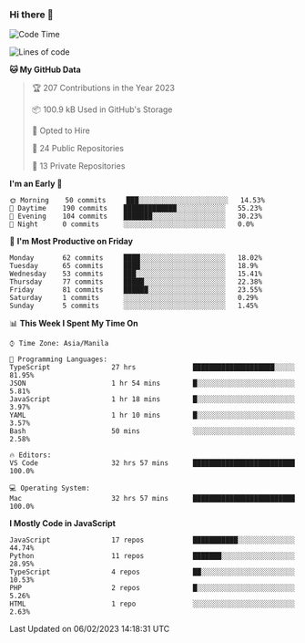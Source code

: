 ### Hi there 👋

<!--START_SECTION:waka-->
![Code Time](http://img.shields.io/badge/Code%20Time-72%20hrs%2027%20mins-blue)

![Lines of code](https://img.shields.io/badge/From%20Hello%20World%20I%27ve%20Written-73%20Thousand%20lines%20of%20code-blue)

**🐱 My GitHub Data** 

> 🏆 207 Contributions in the Year 2023
 > 
> 📦 100.9 kB Used in GitHub's Storage 
 > 
> 💼 Opted to Hire
 > 
> 📜 24 Public Repositories 
 > 
> 🔑 13 Private Repositories  
 > 
**I'm an Early 🐤** 

```text
🌞 Morning    50 commits     ███░░░░░░░░░░░░░░░░░░░░░░   14.53% 
🌆 Daytime    190 commits    █████████████░░░░░░░░░░░░   55.23% 
🌃 Evening    104 commits    ███████░░░░░░░░░░░░░░░░░░   30.23% 
🌙 Night      0 commits      ░░░░░░░░░░░░░░░░░░░░░░░░░   0.0%

```
📅 **I'm Most Productive on Friday** 

```text
Monday       62 commits     ████░░░░░░░░░░░░░░░░░░░░░   18.02% 
Tuesday      65 commits     ████░░░░░░░░░░░░░░░░░░░░░   18.9% 
Wednesday    53 commits     ███░░░░░░░░░░░░░░░░░░░░░░   15.41% 
Thursday     77 commits     █████░░░░░░░░░░░░░░░░░░░░   22.38% 
Friday       81 commits     ██████░░░░░░░░░░░░░░░░░░░   23.55% 
Saturday     1 commits      ░░░░░░░░░░░░░░░░░░░░░░░░░   0.29% 
Sunday       5 commits      ░░░░░░░░░░░░░░░░░░░░░░░░░   1.45%

```


📊 **This Week I Spent My Time On** 

```text
⌚︎ Time Zone: Asia/Manila

💬 Programming Languages: 
TypeScript               27 hrs              ████████████████████░░░░░   81.95% 
JSON                     1 hr 54 mins        █░░░░░░░░░░░░░░░░░░░░░░░░   5.81% 
JavaScript               1 hr 18 mins        █░░░░░░░░░░░░░░░░░░░░░░░░   3.97% 
YAML                     1 hr 10 mins        █░░░░░░░░░░░░░░░░░░░░░░░░   3.57% 
Bash                     50 mins             ░░░░░░░░░░░░░░░░░░░░░░░░░   2.58%

🔥 Editors: 
VS Code                  32 hrs 57 mins      █████████████████████████   100.0%

💻 Operating System: 
Mac                      32 hrs 57 mins      █████████████████████████   100.0%

```

**I Mostly Code in JavaScript** 

```text
JavaScript               17 repos            ███████████░░░░░░░░░░░░░░   44.74% 
Python                   11 repos            ███████░░░░░░░░░░░░░░░░░░   28.95% 
TypeScript               4 repos             ██░░░░░░░░░░░░░░░░░░░░░░░   10.53% 
PHP                      2 repos             █░░░░░░░░░░░░░░░░░░░░░░░░   5.26% 
HTML                     1 repo              ░░░░░░░░░░░░░░░░░░░░░░░░░   2.63%

```



 Last Updated on 06/02/2023 14:18:31 UTC
<!--END_SECTION:waka-->
